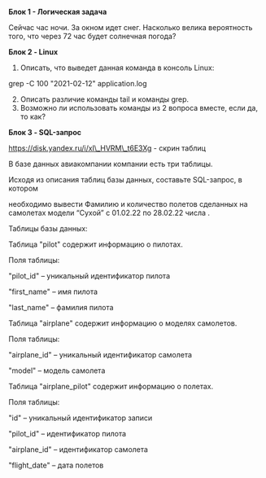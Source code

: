 **Блок 1 - Логическая задача**

  Сейчас час ночи. За окном идет снег. Насколько велика вероятность того, что через 72 час будет солнечная погода? 

**Блок 2 - Linux**

  1. Описать, что выведет данная команда в консоль Linux:

grep -C 100 "2021-02-12" application.log

  2. Описать различие команды tail и команды grep. 
  3. Возможно ли использовать команды из 2 вопроса вместе, если да, то как?

**Блок 3 - SQL-запрос**

 

https://disk.yandex.ru/i/xI\_HVRM\_t6E3Xg - скрин таблиц 

В базе данных авиакомпании компании есть три таблицы. 

  Исходя из описания таблиц базы данных, составьте SQL-запрос, в котором 

необходимо вывести Фамилию и количество полетов сделанных на самолетах модели “Cухой” с 01.02.22  по 28.02.22 числа .

 Таблицы базы данных:

Таблица "pilot" содержит информацию о пилотах.

Поля таблицы:

  "pilot_id" – уникальный идентификатор пилота

  "first_name" – имя пилота

  "last_name" – фамилия пилота

 Таблица "airplane" содержит информацию о моделях самолетов.

Поля таблицы:

  "airplane_id" – уникальный идентификатор самолета

  "model" – модель самолета

 

Таблица "airplane_pilot" содержит информацию о полетах.

Поля таблицы:

  "id" – уникальный идентификатор записи

  "pilot_id" – идентификатор пилота

  "airplane_id" – идентификатор самолета

  "flight_date" – дата полетов
